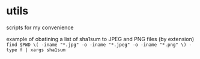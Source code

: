 # utils
scripts for my convenience 

example of obatining a list of sha1sum to JPEG and PNG files (by extension)
`find $PWD \( -iname "*.jpg" -o -iname "*.jpeg" -o -iname "*.png" \) -type f | xargs sha1sum`

